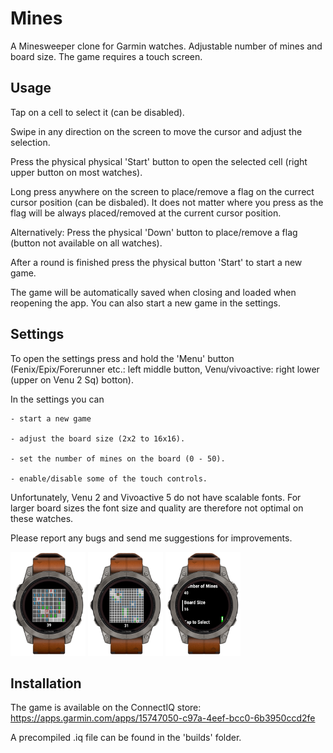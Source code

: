 # Mines

A Minesweeper clone for Garmin watches. Adjustable number of mines and board size. The game requires a touch screen.

## Usage

Tap on a cell to select it (can be disabled).

Swipe in any direction on the screen to move the cursor and adjust the selection.

Press the physical physical 'Start' button to open the selected cell (right upper button on most watches).

Long press anywhere on the screen to place/remove a flag on the currect cursor position (can be disbaled). It does not matter where you press as the flag will be always placed/removed at the current cursor position.

Alternatively: Press the physical 'Down' button to place/remove a flag (button not available on all watches).

After a round is finished press the physical button 'Start' to start a new game.

The game will be automatically saved when closing and loaded when reopening the app. You can also start a new game in the settings. 


## Settings

To open the settings press and hold the 'Menu' button (Fenix/Epix/Forerunner etc.: left middle button, Venu/vivoactive: right lower (upper on Venu 2 Sq) botton).

In the settings you can 

    - start a new game

    - adjust the board size (2x2 to 16x16).

    - set the number of mines on the board (0 - 50).
    
    - enable/disable some of the touch controls.

Unfortunately, Venu 2 and Vivoactive 5 do not have scalable fonts. For larger board sizes the font size and quality are therefore not optimal on these watches.

Please report any bugs and send me suggestions for improvements.

<img src="game.png" width="120">

<img src="board-size.png" width="120">

<img src="settings.png" width="120">

## Installation

The game is available on the ConnectIQ store: https://apps.garmin.com/apps/15747050-c97a-4eef-bcc0-6b3950ccd2fe

A precompiled .iq file can be found in the 'builds' folder.